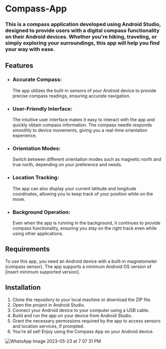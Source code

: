 # Compass-App

### This is a compass application developed using Android Studio, designed to provide users with a digital compass functionality on their Android devices. Whether you're hiking, traveling, or simply exploring your surroundings, this app will help you find your way with ease.

## Features
- ### Accurate Compass:
  The app utilizes the built-in sensors of your Android device to provide precise compass readings, ensuring accurate navigation.
- ### User-Friendly Interface:
  The intuitive user interface makes it easy to interact with the app and quickly obtain compass information. The compass needle responds smoothly to device
  movements, giving you a real-time orientation experience.
- ### Orientation Modes:
  Switch between different orientation modes such as magnetic north and true north, depending on your preference and needs.
- ### Location Tracking:
  The app can also display your current latitude and longitude coordinates, allowing you to keep track of your position while on the move.
- ### Background Operation:
  Even when the app is running in the background, it continues to provide compass functionality, ensuring you stay on the right track even while using other
  applications.

## Requirements
To use this app, you need an Android device with a built-in magnetometer (compass sensor). The app supports a minimum Android OS version of [insert minimum supported version].

## Installation
1. Clone the repository to your local machine or download the ZIP file.
2. Open the project in Android Studio.
3. Connect your Android device to your computer using a USB cable.
4. Build and run the app on your device from Android Studio.
5. Grant the necessary permissions required by the app to access sensors and location services, if prompted.
6. You're all set! Enjoy using the Compass App on your Android device.

![WhatsApp Image 2023-05-23 at 7 07 31 PM](https://github.com/manojbhavvan/Compass-App/assets/90094168/b16d645a-ef8c-4bfa-a462-8e63e6658e86)
